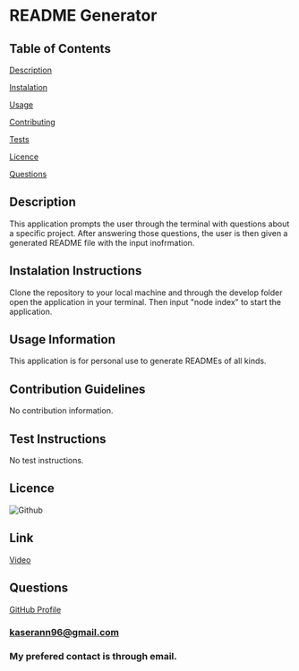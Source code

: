  # README Generator

  ## Table of Contents

  [Description](###Description)

  [Instalation](###Instalation%20Instructions)

  [Usage](###Usage%20Information)

  [Contributing](###Contribution%20Guidelines)

  [Tests](###Test%20Instructions)

  [Licence](###Licence)

  [Questions](###Questions)

  ## Description
  This application prompts the user through the terminal with questions about a specific project. After answering those questions, the user is then given a generated README file with the input inofrmation. 

  ## Instalation Instructions
  Clone the repository to your local machine and through the develop folder open the application in your terminal. Then input "node index" to start the application. 

  ## Usage Information
  This application is for personal use to generate READMEs of all kinds.

  ## Contribution Guidelines
  No contribution information.

  ## Test Instructions
  No test instructions. 

  ## Licence
  ![Github](https://img.shields.io/badge/Github-MIT-green)
  
  ## Link
  [Video](https://drive.google.com/file/d/1OW-EcE40gO0RM-lYtQr2F-Ki0S8-s_W5/view?usp=sharing)

  ## Questions
  [GitHub Profile](https://github.com/akaser23)
  ### kaserann96@gmail.com
  ### My prefered contact is through email. 

